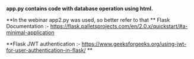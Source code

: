 **app.py contains code with database operation using html.**


**In the webinar app2.py was used, so better refer to that
**
Flask Documentation :- https://flask.palletsprojects.com/en/2.0.x/quickstart/#a-minimal-application

**Flask JWT authentication :- https://www.geeksforgeeks.org/using-jwt-for-user-authentication-in-flask/
**
